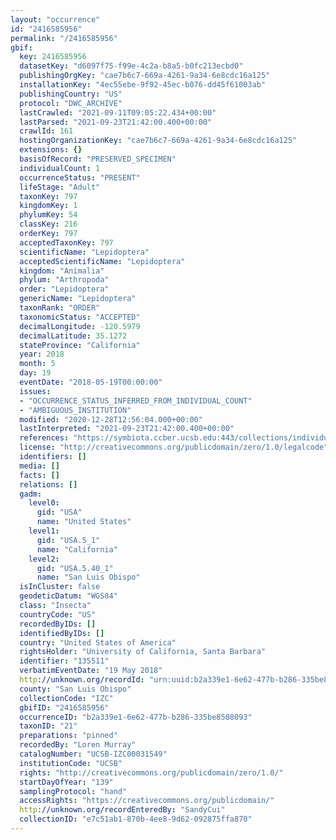 ```yaml
---
layout: "occurrence"
id: "2416585956"
permalink: "/2416585956"
gbif:
  key: 2416585956
  datasetKey: "d6097f75-f99e-4c2a-b8a5-b0fc213ecbd0"
  publishingOrgKey: "cae7b6c7-669a-4261-9a34-6e8cdc16a125"
  installationKey: "4ec55ebe-9f92-45ec-b076-dd45f61003ab"
  publishingCountry: "US"
  protocol: "DWC_ARCHIVE"
  lastCrawled: "2021-09-11T09:05:22.434+00:00"
  lastParsed: "2021-09-23T21:42:00.400+00:00"
  crawlId: 161
  hostingOrganizationKey: "cae7b6c7-669a-4261-9a34-6e8cdc16a125"
  extensions: {}
  basisOfRecord: "PRESERVED_SPECIMEN"
  individualCount: 1
  occurrenceStatus: "PRESENT"
  lifeStage: "Adult"
  taxonKey: 797
  kingdomKey: 1
  phylumKey: 54
  classKey: 216
  orderKey: 797
  acceptedTaxonKey: 797
  scientificName: "Lepidoptera"
  acceptedScientificName: "Lepidoptera"
  kingdom: "Animalia"
  phylum: "Arthropoda"
  order: "Lepidoptera"
  genericName: "Lepidoptera"
  taxonRank: "ORDER"
  taxonomicStatus: "ACCEPTED"
  decimalLongitude: -120.5979
  decimalLatitude: 35.1272
  stateProvince: "California"
  year: 2018
  month: 5
  day: 19
  eventDate: "2018-05-19T00:00:00"
  issues:
  - "OCCURRENCE_STATUS_INFERRED_FROM_INDIVIDUAL_COUNT"
  - "AMBIGUOUS_INSTITUTION"
  modified: "2020-12-28T12:56:04.000+00:00"
  lastInterpreted: "2021-09-23T21:42:00.400+00:00"
  references: "https://symbiota.ccber.ucsb.edu:443/collections/individual/index.php?occid=135511"
  license: "http://creativecommons.org/publicdomain/zero/1.0/legalcode"
  identifiers: []
  media: []
  facts: []
  relations: []
  gadm:
    level0:
      gid: "USA"
      name: "United States"
    level1:
      gid: "USA.5_1"
      name: "California"
    level2:
      gid: "USA.5.40_1"
      name: "San Luis Obispo"
  isInCluster: false
  geodeticDatum: "WGS84"
  class: "Insecta"
  countryCode: "US"
  recordedByIDs: []
  identifiedByIDs: []
  country: "United States of America"
  rightsHolder: "University of California, Santa Barbara"
  identifier: "135511"
  verbatimEventDate: "19 May 2018"
  http://unknown.org/recordId: "urn:uuid:b2a339e1-6e62-477b-b286-335be8508093"
  county: "San Luis Obispo"
  collectionCode: "IZC"
  gbifID: "2416585956"
  occurrenceID: "b2a339e1-6e62-477b-b286-335be8508093"
  taxonID: "21"
  preparations: "pinned"
  recordedBy: "Loren Murray"
  catalogNumber: "UCSB-IZC00031549"
  institutionCode: "UCSB"
  rights: "http://creativecommons.org/publicdomain/zero/1.0/"
  startDayOfYear: "139"
  samplingProtocol: "hand"
  accessRights: "https://creativecommons.org/publicdomain/"
  http://unknown.org/recordEnteredBy: "SandyCui"
  collectionID: "e7c51ab1-870b-4ee8-9d62-092875ffa870"
---
```

